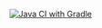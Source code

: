 [![Java CI with Gradle](https://github.com/YanaPod89/HW4AutoTest/actions/workflows/gradle.yml/badge.svg)](https://github.com/YanaPod89/HW4AutoTest/actions/workflows/gradle.yml)